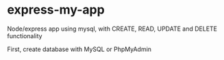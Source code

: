 # express-my-app
Node/express app using mysql, with CREATE, READ, UPDATE and DELETE functionality

First, create database with MySQL or PhpMyAdmin
